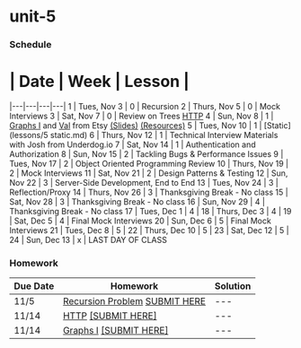 # unit-5

### Schedule

 # |  Date | Week | Lesson |
|---|---|---|---|
1 | Tues, Nov 3 | 0 | Recursion
2 | Thurs, Nov 5 | 0 | Mock Interviews
3 | Sat, Nov 7 | 0 | Review on Trees [HTTP](https://drive.google.com/file/d/0B0eZ0hF8kDy_cmJWU0hLOVdCVFk/view?usp=sharing)
4 | Sun, Nov 8 | 1 | [Graphs I](https://drive.google.com/file/d/0B0eZ0hF8kDy_QzdFQ1RMbE43MHM/view?usp=sharing) and [Val](http://www.v-a-l-e-r-i-e.com/about/) from Etsy [(Slides)](/speakers/Val_UX_Talk.pdf) [(Resources)](/speakers/Val_resources) 
5 | Tues, Nov 10 | 1 | [Static](lessons/5 static.md)
6 | Thurs, Nov 12 | 1 | Technical Interview Materials with Josh from Underdog.io
7 | Sat, Nov 14 | 1 | Authentication and Authorization
8 | Sun, Nov 15 | 2 | Tackling Bugs & Performance Issues
9 | Tues, Nov 17 | 2 | Object Oriented Programming Review
10 | Thurs, Nov 19 | 2 | Mock Interviews
11 | Sat, Nov 21 | 2 | Design Patterns & Testing
12 | Sun, Nov 22 | 3 | Server-Side Development, End to End
13 | Tues, Nov 24 | 3 | Reflection/Proxy
14 | Thurs, Nov 26 | 3 | Thanksgiving Break - No class
15 | Sat, Nov 28 | 3 | Thanksgiving Break - No class
16 | Sun, Nov 29 | 4 | Thanksgiving Break - No class
17 | Tues, Dec 1 | 4 |
18 | Thurs, Dec 3 | 4 |
19 | Sat, Dec 5 | 4 | Final Mock Interviews
20 | Sun, Dec 6 | 5 | Final Mock Interviews
21 | Tues, Dec 8 | 5 |
22 | Thurs, Dec 10 | 5 |
23 | Sat, Dec 12 | 5 |
24 | Sun, Dec 13 | x | LAST DAY OF CLASS


### Homework
 Due Date | Homework | Solution |
|---|---|---|
11/5|[Recursion Problem](https://dl.dropboxusercontent.com/u/24773027/Screen%20Shot%202015-11-03%20at%2011.40.57%20AM.png)  [SUBMIT HERE](https://docs.google.com/a/c4q.nyc/forms/d/1YiTdPmpyeXA_u2RWfbLM3YqdDPCJEPQoPPe_aLYHMLM/viewform)|---
11/14|[HTTP](https://drive.google.com/file/d/0B0eZ0hF8kDy_YjE1SUkxU2hrRkU/view?usp=sharing)  [[SUBMIT HERE]](https://docs.google.com/forms/d/1-c1HXoiklflgSCTxrnJNjmgzOlgRJDCBQSuIqtJC2BQ/viewform)|---
11/14|[Graphs I](https://drive.google.com/file/d/0B0eZ0hF8kDy_bkZYNFgzWEFpSEU/view?usp=sharing)  [[SUBMIT HERE]](https://docs.google.com/forms/d/1N2aP4B_HRXsjftkGpBrFmeU22M_5dT5Cm6jDxBjfQW0/viewform)|---
